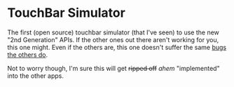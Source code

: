 # TouchBar Simulator

The first (open source) touchbar simulator (that I've seen) to use the new "2nd Generation" APIs. If the other ones out there aren't working for you, this one might.  Even if the others are, this one doesn't suffer the same [bugs the others do](https://github.com/sindresorhus/touch-bar-simulator/issues/61).  

Not to worry though, I'm sure this will get ~~ripped off~~ *ahem* "implemented" into the other apps.

